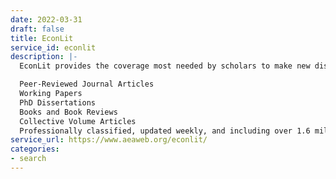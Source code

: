 ```yaml
---
date: 2022-03-31
draft: false
title: EconLit
service_id: econlit
description: |-
  EconLit provides the coverage most needed by scholars to make new discoveries, develop important insights, and contribute valuable research to the economics community.

  Peer-Reviewed Journal Articles
  Working Papers
  PhD Dissertations
  Books and Book Reviews
  Collective Volume Articles
  Professionally classified, updated weekly, and including over 1.6 million records, EconLit covers economics literature published over the last 130 years from leading institutions in 74 countries.  In combination with the optional full-text package of over 500 journals, including the prestigious AEA journals, EconLit provides a comprehensive library of economics literature.
service_url: https://www.aeaweb.org/econlit/
categories:
- search
---
```



